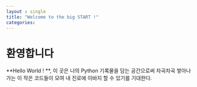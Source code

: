 ```yaml
---
layout : single
title: "Welcome to the big START !"
categories: 
---
```


# 환영합니다

**Hello World ! **, 이 곳은 나의 Python 기록물을 담는 공간으로써 차곡차곡 쌓아나가는 이 작은 코드들이 모여 내 진로에 이바지 할 수 있기를 기대한다.
